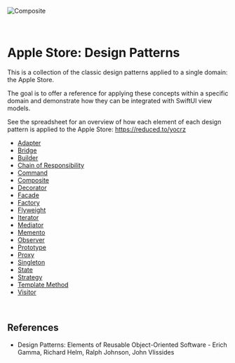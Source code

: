 ![Composite](https://github.com/user-attachments/assets/dfbd0dbd-1ab2-47b1-8fcf-6d5cb7307234)

<br />

# Apple Store: Design Patterns

This is a collection of the classic design patterns applied to a single domain: the Apple Store.

The goal is to offer a reference for applying these concepts within a specific domain and demonstrate how they can be integrated with SwiftUI view models.

See the spreadsheet for an overview of how each element of each design pattern is applied to the Apple Store: https://reduced.to/yocrz

- [Adapter](https://github.com/shaun-culver/AppleStore/blob/main/DesignPatterns/AppleStoreAdapter/README.md)
- [Bridge](https://github.com/shaun-culver/AppleStore/blob/main/DesignPatterns/AppleStoreBridge/README.md)
- [Builder](https://github.com/shaun-culver/AppleStore/blob/main/DesignPatterns/AppleStoreBuilder/README.md)
- [Chain of Responsibility](https://github.com/shaun-culver/AppleStore/blob/main/DesignPatterns/AppleStoreChainOfResponsibility/README.md)
- [Command](https://github.com/shaun-culver/AppleStore/blob/main/DesignPatterns/AppleStoreCommand/README.md)
- [Composite](https://github.com/shaun-culver/AppleStore/blob/main/DesignPatterns/AppleStoreComposite/README.md)
- [Decorator](https://github.com/shaun-culver/AppleStore/blob/main/DesignPatterns/AppleStoreDecorator/README.md)
- [Facade](https://github.com/shaun-culver/AppleStore/blob/main/DesignPatterns/AppleStoreFacade/README.md)
- [Factory](https://github.com/shaun-culver/AppleStore/blob/main/DesignPatterns/AppleStoreFactory/README.md)
- [Flyweight](https://github.com/shaun-culver/AppleStore/blob/main/DesignPatterns/AppleStoreFlyweight/README.md)
- [Iterator](https://github.com/shaun-culver/AppleStore/blob/main/DesignPatterns/AppleStoreIterator/README.md)
- [Mediator](https://github.com/shaun-culver/AppleStore/blob/main/DesignPatterns/AppleStoreMediator/README.md)
- [Memento](https://github.com/shaun-culver/AppleStore/blob/main/DesignPatterns/AppleStoreMemento/README.md)
- [Observer](https://github.com/shaun-culver/AppleStore/blob/main/DesignPatterns/AppleStoreObserver/README.md)
- [Prototype](https://github.com/shaun-culver/AppleStore/blob/main/DesignPatterns/AppleStorePrototype/README.md)
- [Proxy](https://github.com/shaun-culver/AppleStore/blob/main/DesignPatterns/AppleStoreProxy/README.md)
- [Singleton](https://github.com/shaun-culver/AppleStore/blob/main/DesignPatterns/AppleStoreSingleton/README.md)
- [State](https://github.com/shaun-culver/AppleStore/blob/main/DesignPatterns/AppleStoreState/README.md)
- [Strategy](https://github.com/shaun-culver/AppleStore/blob/main/DesignPatterns/AppleStoreStrategy/README.md)
- [Template Method](https://github.com/shaun-culver/AppleStore/blob/main/DesignPatterns/AppleStoreTemplateMethod/README.md)
- [Visitor](https://github.com/shaun-culver/AppleStore/blob/main/DesignPatterns/AppleStoreVisitor/README.md)

<br />

## References

- Design Patterns: Elements of Reusable Object-Oriented Software - Erich Gamma, Richard Helm, Ralph Johnson, John Vlissides
